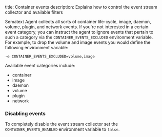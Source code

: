 title: Container events
description: Explains how to control the event stream collector and available filters

Sematext Agent collects all sorts of container life-cycle, image, daemon, volume, plugin, and network events. If you're not interested in a certain event category, you can instruct the agent to ignore events that pertain to such a category via the `CONTAINER_EVENTS_EXCLUDED` environment variable. For example, to drop the volume and image events you would define the following environment variable:

```
-e CONTAINER_EVENTS_EXCLUDED=volume,image
```

Available event categories include:

- container
- image
- daemon
- volume
- plugin
- network

### Disabling events

To completely disable the event stream collector set the `CONTAINER_EVENTS_ENABLED` environment variable to `false`.
